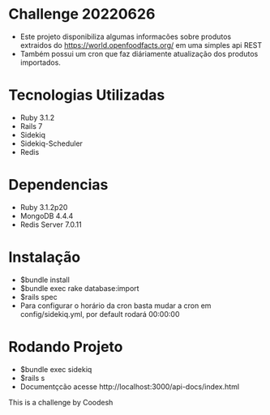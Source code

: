 # Challenge 20220626

- Este projeto disponibiliza algumas informacões sobre produtos extraidos do https://world.openfoodfacts.org/ em uma simples api REST
- Também possui um cron que faz diáriamente atualização dos produtos importados.

# Tecnologias Utilizadas

- Ruby 3.1.2
- Rails 7
- Sidekiq
- Sidekiq-Scheduler
- Redis

# Dependencias

- Ruby 3.1.2p20
- MongoDB 4.4.4
- Redis Server 7.0.11

# Instalação

- $bundle install
- $bundle exec rake database:import
- $rails spec
- Para configurar o horário da cron basta mudar a cron em config/sidekiq.yml, por default rodará 00:00:00

# Rodando Projeto

- $bundle exec sidekiq
- $rails s
- Documentçcão acesse http://localhost:3000/api-docs/index.html

This is a challenge by Coodesh
